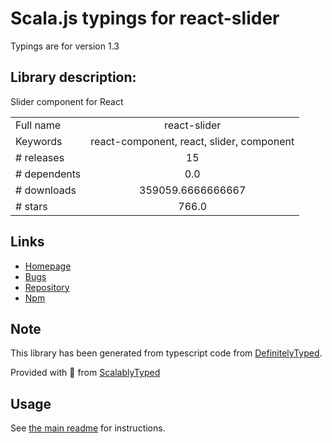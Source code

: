 
# Scala.js typings for react-slider

Typings are for version 1.3

## Library description:
Slider component for React

|                    |                 |
| ------------------ | :-------------: |
| Full name          | react-slider |
| Keywords           | react-component, react, slider, component |
| # releases         | 15 |
| # dependents       | 0.0 |
| # downloads        | 359059.6666666667 |
| # stars            | 766.0 |

## Links
- [Homepage](https://github.com/zillow/react-slider)
- [Bugs](https://github.com/zillow/react-slider/issues)
- [Repository](https://github.com/zillow/react-slider)
- [Npm](https://www.npmjs.com/package/react-slider)
    


## Note
This library has been generated from typescript code from [DefinitelyTyped](https://definitelytyped.org).

Provided with :purple_heart: from [ScalablyTyped](https://github.com/oyvindberg/ScalablyTyped)

## Usage
See [the main readme](../../readme.md) for instructions.


